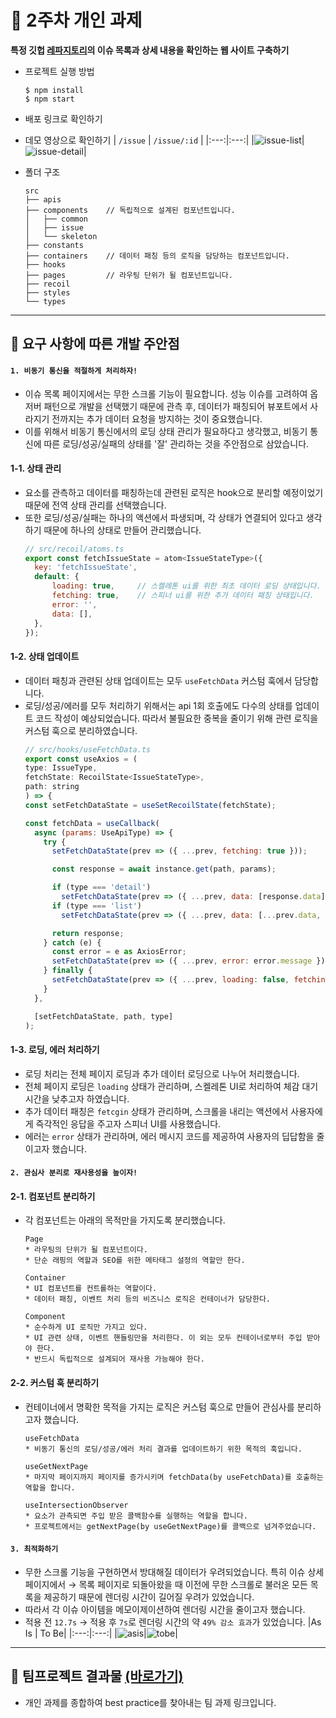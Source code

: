 # 📝 2주차 개인 과제
**특정 깃헙 [레파지토리](https://github.com/facebook/react/issues)의 이슈 목록과 상세 내용을 확인하는 웹 사이트 구축하기**
* 프로젝트 실행 방법
  ```
  $ npm install
  $ npm start
  ```
* 배포 링크로 확인하기
* 데모 영상으로 확인하기
  | `/issue` | `/issue/:id` |
  |:---:|:---:|
  |![issue-list](https://github.com/Aroma-oh/pre-onboarding-12th-2-11/assets/115550622/48700c27-3415-445f-a02f-df911bdad0a8)|![issue-detail](https://github.com/Aroma-oh/pre-onboarding-12th-2-11/assets/115550622/1407219c-aff7-4881-9826-a5d58661d4f3)|


* 폴더 구조
  ```
  src
  ├── apis
  ├── components    // 독립적으로 설계된 컴포넌트입니다. 
  │   ├── common
  │   ├── issue
  │   └── skeleton
  ├── constants
  ├── containers    // 데이터 패칭 등의 로직을 담당하는 컴포넌트입니다. 
  ├── hooks
  ├── pages         // 라우팅 단위가 될 컴포넌트입니다.  
  ├── recoil
  ├── styles
  └── types
  ```
----
## 🤔 요구 사항에 따른 개발 주안점
#### `1. 비동기 통신을 적절하게 처리하자!`
* 이슈 목록 페이지에서는 무한 스크롤 기능이 필요합니다. 성능 이슈를 고려하여 옵저버 패턴으로 개발을 선택했기 때문에 관측 후, 데이터가 패칭되어 뷰포트에서 사라지기 전까지는 추가 데이터 요청을 방지하는 것이 중요했습니다. 
* 이를 위해서 비동기 통신에서의 로딩 상태 관리가 필요하다고 생각했고, 비동기 통신에 따른 로딩/성공/실패의 상태를 '잘' 관리하는 것을 주안점으로 삼았습니다. 

#### 1-1. 상태 관리
* 요소를 관측하고 데이터를 패칭하는데 관련된 로직은 hook으로 분리할 예정이었기 때문에 전역 상태 관리를 선택했습니다.
* 또한 로딩/성공/실패는 하나의 액션에서 파생되며, 각 상태가 연결되어 있다고 생각하기 때문에 하나의 상태로 만들어 관리했습니다.
  ```js
  // src/recoil/atoms.ts
  export const fetchIssueState = atom<IssueStateType>({
    key: 'fetchIssueState',
    default: {
        loading: true,     // 스켈레톤 ui를 위한 최초 데이터 로딩 상태입니다. 
        fetching: true,    // 스피너 ui를 위한 추가 데이터 패칭 상태입니다. 
        error: '',
        data: [],
    },
  });
  ```
#### 1-2. 상태 업데이트
* 데이터 패칭과 관련된 상태 업데이트는 모두 `useFetchData` 커스텀 훅에서 담당합니다. 
* 로딩/성공/에러를 모두 처리하기 위해서는 api 1회 호출에도 다수의 상태를 업데이트 코드 작성이 예상되었습니다. 따라서 불필요한 중복을 줄이기 위해 관련 로직을 커스텀 훅으로 분리하였습니다.
  ```js
  // src/hooks/useFetchData.ts
  export const useAxios = (
  type: IssueType,
  fetchState: RecoilState<IssueStateType>,
  path: string
  ) => {
  const setFetchDataState = useSetRecoilState(fetchState);

  const fetchData = useCallback(
    async (params: UseApiType) => {
      try {
        setFetchDataState(prev => ({ ...prev, fetching: true }));

        const response = await instance.get(path, params);

        if (type === 'detail')
          setFetchDataState(prev => ({ ...prev, data: [response.data] }));
        if (type === 'list')
          setFetchDataState(prev => ({ ...prev, data: [...prev.data, ...response.data] }));

        return response;
      } catch (e) {
        const error = e as AxiosError;
        setFetchDataState(prev => ({ ...prev, error: error.message }));
      } finally {
        setFetchDataState(prev => ({ ...prev, loading: false, fetching: false }));
      }
    },

    [setFetchDataState, path, type]
  );
  ```

#### 1-3. 로딩, 에러 처리하기 
* 로딩 처리는 전체 페이지 로딩과 추가 데이터 로딩으로 나누어 처리했습니다.
* 전체 페이지 로딩은 `loading` 상태가 관리하며, 스켈레톤 UI로 처리하여 체감 대기 시간을 낮추고자 하였습니다.
* 추가 데이터 패칭은 `fetcgin` 상태가 관리하며, 스크롤을 내리는 액션에서 사용자에게 즉각적인 응답을 주고자 스피너 UI를 사용했습니다.
* 에러는 `error` 상태가 관리하며, 에러 메시지 코드를 제공하여 사용자의 딥답함을 줄이고자 했습니다.
  
#### `2. 관심사 분리로 재사용성을 높이자!`
#### 2-1. 컴포넌트 분리하기
* 각 컴포넌트는 아래의 목적만을 가지도록 분리했습니다.
  ```
  Page
  * 라우팅의 단위가 될 컴포넌트이다.
  * 단순 래핑의 역할과 SEO를 위한 메타태그 설정의 역할만 한다.

  Container
  * UI 컴포넌트를 컨트롤하는 역할이다.
  * 데이터 패칭, 이벤트 처리 등의 비즈니스 로직은 컨테이너가 담당한다.

  Component
  * 순수하게 UI 로직만 가지고 있다.
  * UI 관련 상태, 이벤트 핸들링만을 처리한다. 이 외는 모두 컨테이너로부터 주입 받아야 한다.
  * 반드시 독립적으로 설계되어 재사용 가능해야 한다.
  ```
#### 2-2. 커스텀 훅 분리하기
* 컨테이너에서 명확한 목적을 가지는 로직은 커스텀 훅으로 만들어 관심사를 분리하고자 했습니다.
  ```
  useFetchData
  * 비동기 통신의 로딩/성공/에러 처리 결과를 업데이트하기 위한 목적의 훅입니다.

  useGetNextPage
  * 마지막 페이지까지 페이지를 증가시키며 fetchData(by useFetchData)를 호출하는 역할을 합니다.

  useIntersectionObserver
  * 요소가 관측되면 주입 받은 콜백함수를 실행하는 역할을 합니다.
  * 프로젝트에서는 getNextPage(by useGetNextPage)를 콜백으로 넘겨주었습니다. 
  ```

#### `3. 최적화하기`
* 무한 스크롤 기능을 구현하면서 방대해질 데이터가 우려되었습니다. 특히 이슈 상세 페이지에서 → 목록 페이지로 되돌아왔을 때 이전에 무한 스크롤로 불러온 모든 목록을 제공하기 때문에 렌더링 시간이 길어질 우려가 있었습니다. 
* 따라서 각 이슈 아이템을 메모이제이션하여 렌더링 시간을 줄이고자 했습니다.
* 적용 전 `12.7s` → 적용 후 `7s`로 렌더링 시간의 약 `49% 감소 효과`가 있었습니다. 
  |As Is | To Be|
  |:---:|:---:|
  |![asis](https://github.com/Aroma-oh/pre-onboarding-12th-2-11/assets/115550622/082f0123-a91d-4fc5-8ab5-de4b1694ba86)|![tobe](https://github.com/Aroma-oh/pre-onboarding-12th-2-11/assets/115550622/78fea720-f85e-4c43-9466-6a5dd3c3b826)|
 
---
## 🎊 팀프로젝트 결과물 [(바로가기)](https://github.com/wanted-pre-onboarding-12th-11/pre-onboarding-12th-2-11)
* 개인 과제를 종합하여 best practice를 찾아내는 팀 과제 링크입니다. 

  
